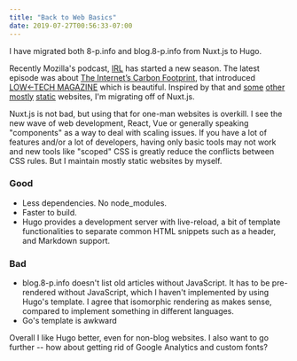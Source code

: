```yaml
---
title: "Back to Web Basics"
date: 2019-07-27T00:56:33-07:00
---
```

I have migrated both 8-p.info and blog.8-p.info from Nuxt.js to Hugo.

Recently Mozilla's podcast, [IRL](https://irlpodcast.org) has started a new season. The latest episode was about [The Internet’s Carbon Footprint](https://irlpodcast.org/season5/episode3/), that introduced [LOW←TECH MAGAZINE](https://solar.lowtechmagazine.com) which is beautiful. Inspired by that and [some](https://hail2u.net) [other](https://patrickcollison.com) [mostly](https://devonzuegel.com) [static](https://shikakun.com) websites, I'm migrating off of Nuxt.js.

Nuxt.js is not bad, but using that for one-man websites is overkill. I see the new wave of web development, React, Vue or generally speaking "components" as a way to deal with scaling issues. If you have a lot of features and/or a lot of developers, having only basic tools may not work and new tools like "scoped" CSS is greatly reduce the conflicts between CSS rules. But I maintain mostly static websites by myself.

### Good

- Less dependencies. No node_modules.
- Faster to build.
- Hugo provides a development server with live-reload, a bit of template functionalities to separate common HTML snippets such as a header, and Markdown support.

### Bad

- blog.8-p.info doesn't list old articles without JavaScript. It has to be pre-rendered without JavaScript, which I haven't implemented by using Hugo's template. I agree that isomorphic rendering as makes sense, compared to implement something in different languages.
- Go's template is awkward

Overall I like Hugo better, even for non-blog websites. I also want to go further -- how about getting rid of Google Analytics and custom fonts?
